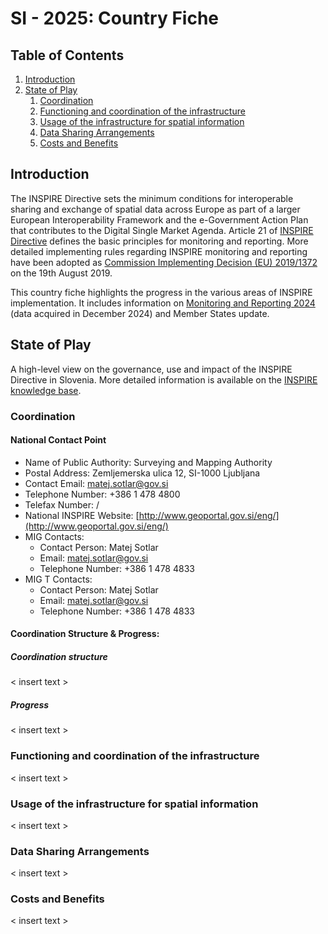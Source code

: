 # SI - 2025: Country Fiche

## Table of Contents
1. [Introduction](#introduction)
1. [State of Play](#state_of_play)
   1. [Coordination](#Coordination)
   2. [Functioning and coordination of the infrastructure](#functioning)
   3. [Usage of the infrastructure for spatial information](#usage)
   4. [Data Sharing Arrangements](#data)
   5. [Costs and Benefits](#costs)


## Introduction

The INSPIRE Directive sets the minimum conditions for interoperable sharing and exchange of spatial data across Europe as part of a larger European Interoperability Framework and the e-Government Action Plan that contributes to the Digital Single Market Agenda. Article 21 of [INSPIRE Directive](https://eur-lex.europa.eu/eli/dir/2007/2/oj) defines the basic principles for monitoring and reporting. More detailed implementing rules regarding INSPIRE monitoring and reporting have been adopted as [Commission Implementing Decision (EU) 2019/1372](https://eur-lex.europa.eu/eli/dec_impl/2019/1372/oj) on the 19th August 2019.

This country fiche highlights the progress in the various areas of INSPIRE implementation. It includes information on [Monitoring and Reporting 2024](https://inspire-geoportal.ec.europa.eu/mr/mr2024_details.html?country=si) (data acquired in December 2024) and Member States update.

## State of Play

A high-level view on the governance, use and impact of the INSPIRE Directive in Slovenia. More detailed information is
available on the [INSPIRE knowledge base](https://knowledge-base.inspire.ec.europa.eu/index_en).

### Coordination

#### National Contact Point

- Name of Public Authority: Surveying and Mapping Authority
- Postal Address: Zemljemerska ulica 12, SI-1000 Ljubljana
- Contact Email: matej.sotlar@gov.si
- Telephone Number: +386 1 478 4800
- Telefax Number: /
- National INSPIRE Website: [http://www.geoportal.gov.si/eng/](http://www.geoportal.gov.si/eng/)
- MIG Contacts: 
  - Contact Person: Matej Sotlar
  - Email: matej.sotlar@gov.si
  - Telephone Number: +386 1 478 4833
- MIG T Contacts: 
  - Contact Person: Matej Sotlar
  - Email: matej.sotlar@gov.si
  - Telephone Number: +386 1 478 4833

#### Coordination Structure & Progress: 

##### Coordination structure

< insert text >

##### Progress

< insert text >

### Functioning and coordination of the infrastructure <a name="functioning"></a>

< insert text >

### Usage of the infrastructure for spatial information <a name="usage"></a>

< insert text >

### Data Sharing Arrangements <a name="data"></a>

< insert text >

### Costs and Benefits <a name="costs"></a>

< insert text >
